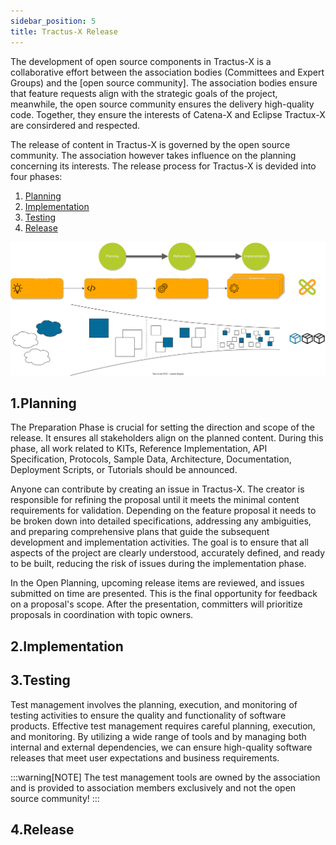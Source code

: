 ```yaml
---
sidebar_position: 5
title: Tractus-X Release 
---
```


The development of open source components in Tractus-X is a collaborative effort between the association bodies (Committees and Expert Groups) and the [open source community]. The association bodies ensure that feature requests align with the strategic goals of the project, meanwhile, the open source community ensures the delivery high-quality code. Together, they ensure the interests of Catena-X and Eclipse Tractux-X are consirdered and respected.

The release of content in Tractus-X is governed by the open source community. The association however takes influence on the planning concerning its interests. The release process for Tractus-X is devided into four phases:

1. [Planning](#1planning)
2. [Implementation](#2implementation)
3. [Testing](#3testing)
4. [Release](#4release)

![Overview Tractus-X Release phases](assets/release-planing-next-steps-horizontal-tractus-x.drawio.svg)

## 1.Planning

The Preparation Phase is crucial for setting the direction and scope of the release. It ensures all stakeholders align on the planned content. During this phase, all work related to KITs, Reference Implementation, API Specification, Protocols, Sample Data, Architecture, Documentation, Deployment Scripts, or Tutorials should be announced.

Anyone can contribute by creating an issue in Tractus-X. The creator is responsible for refining the proposal until it meets the minimal content requirements for validation. Depending on the feature proposal it needs to be broken down into detailed specifications, addressing any ambiguities, and preparing comprehensive plans that guide the subsequent development and implementation activities. The goal is to ensure that all aspects of the project are clearly understood, accurately defined, and ready to be built, reducing the risk of issues during the implementation phase.

In the Open Planning, upcoming release items are reviewed, and issues submitted on time are presented. This is the final opportunity for feedback on a proposal's scope. After the presentation, committers will prioritize proposals in coordination with topic owners.

## 2.Implementation
<!--
# KIT Initial Pull Request

## Milestone

KIT creators to prepare the initial pull request for their KIT in the Tractus-X website repo.

## To Dos for KIT Creator

- Check and follow the Tractus-X Release Guidelines for KITs (TRG 9.01) before doing your pull request.
- Ensure that all GitHub workflows are successful (e.g., 3rd party dependency, markdown linting, security).
- Initial pull request for the KIT has to be created latest 4 weeks before the release date.
- Assign MD OG & Senior Expert Standardization as Reviewers (mandatory) and experts/committers from your product.

## To Dos for KIT Reviewer

- Review/approve the initial pull request and give detailed feedback within 2 weeks.
- General review criteria include consistency, coherence, and overall quality checks across all KITs – content should be reviewed beforehand by a responsible CX association committee.
- Objective review criteria are currently being finalized.

# KIT Final Pull Request

## Milestone

To Dos for KIT Reviewer:

- Approve final pull request.
- If necessary, give feedback asap, at the latest within 1 week.
- Merge pull request after reviews/approvals.

-->

## 3.Testing

Test management involves the planning, execution, and monitoring of testing activities to ensure the quality and functionality of software products. Effective test management requires careful planning, execution, and monitoring. By utilizing a wide range of tools and by managing both internal and external dependencies, we can ensure high-quality software releases that meet user expectations and business requirements.

:::warning[NOTE]
The test management tools are owned by the association and is provided to association members exclusively and not the open source community!
:::

<!--
# Feature Freeze / Kick-Off E2E Test (mid of Increment 5)

## Milestone

No further development of features and functions.

- Committed content for the current CX Release package shall be available.
- Any deviations must be documented and communicated, especially items not covered or incomplete.

## Code Version

- FOSS: tagged at least / best case: released in Tractus-X.
- All relevant and active TRGs are fulfilled for deployment.
- A released product Helm-Chart is available.

## Testing

- Unit-Tests and/or Tests at the end of a Sprint are successfully completed and results documented.

The final integration test is not an independent test but rather builds upon previous testing efforts, ensuring seamless integration across the system.

# Integration Testing

## Task

Integration testing pinpoints those communication issues between software components. It usually occurs after unit testing and before system testing.

## To Dos

- Components of the software are gradually integrated and tested as a unified group.
- Find defects that surface due to code conflicts between software modules when they are integrated with each other.

## Outcome

- Components are working well.
- No conflicts between software modules such as:
  - Incompatibility between subsystem versions.
  - Data format conflict.
  - Different processing logic.

# E2E Test

## Task

End-to-end testing covers verification of the entire software application from start to finish. E2E tests include all the systems, components, and integrations involved in the application’s workflow.

## To Dos

- Test in a production-equivalent environment to simulate real scenarios.
- Simulate various user journeys from simple to complex.
- Test the software interacts with external applications instead of only focusing on an internal codebase like an integration test does.
- Review the developed results and check if they fit the requirements.

## Outcome

- Applications are verified from start to finish.
- Components work together seamlessly and meet user expectations.
-->

## 4.Release
<!--- All necessary tasks are performed to ensure that the software is stable, bug-free, and ready for delivery to users.-->

<!--
This phase involves breaking down high-level requirements into detailed specifications, addressing any ambiguities, and preparing comprehensive plans that guide the subsequent development and implementation activities. The goal of this phase is to ensure that all aspects of the project are clearly understood, accurately defined, and ready to be built, reducing the risk of issues during the implementation phase.

### Planning ToDo's

- [Feature proposal creation and approval]
- [Feature proposal refinement]

### Planning milestones

- [Refinement day]
- [Draft feature freeze]
- [Release planning days]

## 3.Testing

The development and release phase includes the development of the software and KITs. The individual units are developed and tested in up to six increments. This is followed by final integration and end-to-end test for the software.

### Development ToDo's

- [Development (Increment 1 - 6)]

### Development milestones

- [Initial pull request]
- [Final pull request]
- [Feature freeze]
- [Release freeze]
- [E2E test]

## 4.Release

## FAQs

**How are the open meetings communicated?**
The Catena-X association will communicate and coordinate the open refinement and open planning meetings vi the a Tractus-X [News Page](https://eclipse-tractusx.github.io/blog) and the Tractus-X [Mailing List](https://accounts.eclipse.org/mailing-list/tractusx-dev). Please make sure that you subscribe. The meetings will also be published (with meeting session and calender.ics) on the open meetings page.

**Who can propose a feature?**
Anyone can **propose a feature**, including Committees, Expert Groups, and other initiatives. However, we require a dedicated feature author for further refinement and the breakdown into implementation issues.

**How to handle dependencies?**
Dependencies can be discussed in our open refinement meetings as well as via our other communication channels (e.g. matrix chat or bilateral sessions). Please refer to our Tractus-X [communication rules](https://eclipse-tractusx.github.io/community/intro).

**Who gives access to the sig-release repository to enable planning process?**
Please refer to our Tractus-X [Getting Started Guide](https://eclipse-tractusx.github.io/docs/oss/getting-started).

OLD CONTENT THAT NEEDS TO BE INCORPORATED OR DELETED

TODO THIBAULT

# Detailed describtion of process from idea to release

In order to plan a new feature in Tractus-X several steps must be followed. Each process step is going to be executed by one of these roles:

- **Feature author**: The feature author is going to be the primary point of contact for all questions related to a feature proposal. The feature author carries the feature proposal through the validation and refinement process.
- **Topic Owner** :The topic owner validates new feature proposals for a defined topic to make sure feature proposals align with the strategy for it. The topic owner is usually going to be a Committee.
- **Committer**: *See Tractus X Committer description*

|Information|Description|
|-----------|-----------|
|Feature author|Responsible person to carry the feature proposal through the validation and refinement process|
|Description|Description of WHAT the feature proposal is about.|
|Business value|Description of WHY the feature proposal is relevant.|
|Acceptance criteria|Conditions that must be satisfied for the feature proposal to be accepted|

** There are two options regarding resource commitment:

1. If you have dedicated developer resources, your developer team will create the implementation issues at the user story level.
2. If you do not have dedicated developer resources, interested developers team can create the implementation issues.

### Feature assignment & validation

Responsible: Committee & Expert Group

Once a new feature proposal has been made for the Tractus-X project, it enters a validation phase where the Committees assigns it to the relevant Expert Group.

- **Validation:** The Committee assigns the feature to the matching Expert Group (at least two specific contacts). The Expert Group will review the proposal to ensure it aligns with the project's goals and standards.
- **Request for Additional Details:** If the proposal lacks necessary details, the reviewing bodies may ask the author for additional information or clarification.

The goal is to have features that fulfill the following **Definition of Entry (DoE)**:

- Feature author defined: The designated point of contact for any questions related to the feature during the refinement, planning and development phase (e.g., subject matter expert). Not necessarily responsible for the technical implementation of a feature.
- Feature description is available
- Required enablers are defined and aligned (e.g., architecture, infrastructure, compliance)
- High-level architecture (building-block-view)
- Key dates and milestones are defined using GitHub milestone declaration
- Business value is defined
- Test scenarios, test cases and test data are available
- Acceptance criteria are defined
- Feature estimation available (based on story points)
- Developer team for feature implementation defined
- Dependencies with other products or issues are identified and categorized via GitHub labels
- Known risks are properly addressed
- No open questions left
- First implementation issues are defined in the corresponding repository and linked to the feature (optional)
...

Ultimately, the decision regarding maturity is made jointly by the affected products and contributors in the open refinement meetings.

**Feature author responsibility in the refinement:**

- **Responding to feedback:** The author is responsible for addressing any feedback provided by the Expert Group or Committee. This may include providing additional details or making revisions to the proposal.
- **Implementation issues:** If necessary, the author may need to create implementation issues in the repository of the corresponding product to break down the feature into manageable pieces. This aids in tracking progress and facilitates easier review.
- **Timely Updates:** The author must update the feature details within the given timeframe. Prompt responses and updates are crucial to keep the proposal moving forward.

-->